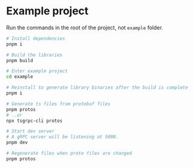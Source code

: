 # Example project

Run the commands in the root of the project, not `example` folder.

```bash
# Install dependencies
pnpm i

# Build the libraries
pnpm build

# Enter example project
cd example

# Reinstall to generate library binaries after the build is complete
pnpm i

# Generate ts files from protobuf files
pnpm protos
# ..or
npx tsgrpc-cli protos

# Start dev server
# A gRPC server will be listening at 5000.
pnpm dev

# Regenerate files when proto files are changed
pnpm protos
```
